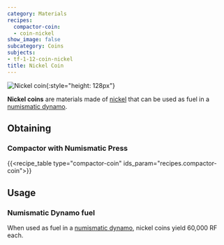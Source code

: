 ```yaml
---
category: Materials
recipes:
  compactor-coin:
  - coin-nickel
show_image: false
subcategory: Coins
subjects:
- tf-1-12-coin-nickel
title: Nickel Coin
---
```


![Nickel coin](/images/docs/1.12/thermal-foundation/coin-nickel.png){:style="height: 128px"}


**Nickel coins** are materials made of [nickel](../nickel-ingot/) that can be
used as fuel in a [numismatic dynamo](../../thermal-expansion/numismatic-dynamo/).


Obtaining
---------

### Compactor with Numismatic Press
{{<recipe_table type="compactor-coin" ids_param="recipes.compactor-coin">}}


Usage
-----

### Numismatic Dynamo fuel
When used as fuel in a [numismatic dynamo](../../thermal-expansion/numismatic-dynamo/), nickel
coins yield 60,000 RF each.

